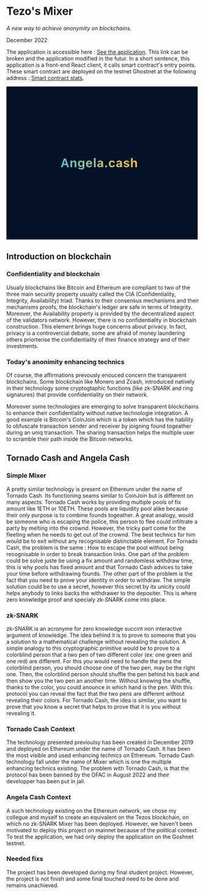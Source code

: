 # Tezo's Mixer
*A new way to achieve anonymity on blockchains.*

December 2022

The application is accessible here : [See the application](https://tezmix.netlify.app/). This link can be broken and the application modified in the futur. In a short sentence, this application is a front-end React client, it calls smart contract's entry points. These smart contract are deployed on the testnet Ghostnet at the following address : [Smart contract stats](https://ghost.tzstats.com/KT1MGC57zDgqtCcxzECequWc1GHyckGiTxbx).

![Tezo's Mixer preview](/project_7.jpg)

## Introduction on blockchain

### Confidentiality and blockchain

Usualy blockchains like Bitcoin and Ethereum are compliant to two of the three main security property usually called the CIA (Confidentiality, Integrity, Availability) triad. Thanks to their consensus mechanisms and their mechanisms proofs, the blockchain's ledger are safe in terms of Integrity. Moreover, the Availability property is provided by the decentralized aspect of the validators network. However, there is no confidentiality in blockchain construction. This element brings huge concerns about privacy. In fact, privacy is a controvercial debate, some are afraid of money laundering others priorterise the confidentiality of their finance strategy and of their investments. 

### Today's anonimity enhancing technics

Of course, the affirmations prevously enouced concern the transparent blockchains. Some blockchain like Monero and Zcash, introduiced natively in their technology some cryptogtaphic functions (like zk-SNARK and ring signatures) that provide confidentiality on their network.

Moreover some technologies are emerging to solve transparent blockchains to enhance their confidentiality without native technologie integration. A good example is Bitcoin's CoinJoin which is a token which has the hability to obfuscate transaction sender and receiver by joigning found togeather during an uniq transaction. The sharing transaction helps the multiple user to scramble their path inside the Bitcoin networks.

## Tornado Cash and Angela Cash
### Simple Mixer
A pretty similar technology is present on Ethereum under the name of Tornado Cash. Its functioning seams similar to CoinJoin but is different on many aspects. Tornado Cash works by providing multiple pools of fix amount like 1ETH or 10ETH. These pools are liquidity pool alike because their only purpose is to combine founds togeather. 
A great analogy, would be someone who is escaping the police, this person to flee could infiltrate a party by melting into the crownd. 
However, the tricky part come for the fleeting when he needs to get out of the crownd. The best technics for him would be to exit without any recognisable distinctable element. 
For Tornado Cash, the problem is the same : How to escape the pool without being recognisable in order to break transaction links. One part of the problem could be solve juste be using a fix amount and randomless withdraw time, this is why pools has fixed amount and that Tornado Cash advices to take your time before withdrawing founds. The other part of the problem is the fact that you need to prove your identity in order to withdraw. The simple solution could be to use a secret, however this secret by its unicity could helps anybody to links backs the withdrawer to the depositer. This is where zero knowledge proof and specialy zk-SNARK come into place.

### zk-SNARK

zk-SNARK is an acronyme for zero knowledge succint non interactive argument of knowledge. The idea behind it is to prove to someone that you a solution to a mathematical challenge without revealing the solution. A simple analogy to this cryptographic primitive would be to prove to a colorblind person that a two pen of two different color (ex: one green and one red) are different. For this you would need to handle the pens the colorblind person, you should choose one of the two pen, may be the right one. Then, the colorblind person should shuffle the pen behind his back and then show you the two pen an another time. Without knowing the shuffle, thanks to the color, you could anounce in which hand is the pen. With this protocol you can reveal the fact that the two pens are different without revealing their colors.
For Tornado Cash, the idea is similar, you want to prove that you know a secret that helps to prove that it is you without revealing it.

### Tornado Cash Context
The technology presented previoulsy has been created in December 2019 and deployed on Ethereum under the name of Tornado Cash. It has been the most visible and used enhancing technics on Ethereum. Tornado Cash technology fall under the name of Mixer which is one the multiple enhancing technics existing.
The problem with Tornado Cash, is that the protocol has been banned by the OFAC in August 2022 and their developper has been put in jail.

### Angela Cash Context
A such technology existing on the Ethereum network, we chose my collegue and myself to create an equivalent on the Tezos blockchain, on which no zk-SNARK Mixer has been deployed.
However, we haven't been motivated to deploy this project on mainnet because of the political context.
To test the application, we had only deploy the application on the Goshnet testnet.

### Needed fixs
The project has been developed during my final student project. However, the project is not finish and some final touched need to be done and remains unachieved.